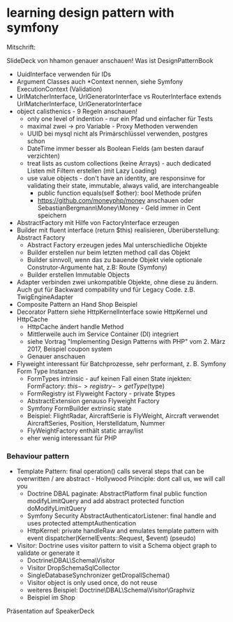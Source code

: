 # learning design pattern with symfony

Mitschrift:

SlideDeck von hhamon genauer anschauen!
Was ist DesignPatternBook

- UuidInterface verwenden für IDs
- Argument Classes auch *Context nennen, siehe Symfony ExecutionContext (Validation)
- UrlMatcherInterface, UrlGeneratorInterface vs RouterInterface extends UrlMatcherInterface, UrlGeneratorInterface
- object calisthenics - 9 Regeln anschauen!
    - only one level of indention - nur ein Pfad und einfacher für Tests
    - maximal zwei -> pro Variable - Proxy Methoden verwenden
    - UUID bei mysql nicht als Primärschlüssel verwenden, postgres schon
    - DateTime immer besser als Boolean Fields (am besten darauf verzichten)
    - treat lists as custom collections (keine Arrays) - auch dedicated Listen mit Filtern erstellen (mit Lazy Loading)
    - use value objects - don't have an identity, are responsinve for validating their state, immutable, always valid, are interchangeable
        - public function equals(self $other): bool Methode prüfen
        - https://github.com/moneyphp/money anschauen oder SebastianBergmann\Money\Money - Geld immer in Cent speichern
- AbstractFactory mit Hilfe von FactoryInterface erzeugen
- Builder mit fluent interface (return $this) realisieren, Überüberstellung: Abstract Factory
    - Abstract Factory erzeugen jedes Mal unterschiedliche Objekte
    - Builder erstellen nur beim letzten method call das Objekt
    - Builder sinnvoll, wenn das zu bauende Objekt viele optionale Construtor-Argumente hat, z.B: Route (Symfony)
    - Builder erstellen Immutable Objects
- Adapter verbinden zwei unkompatible Objekte, ohne diese zu ändern. Auch gut für Backward compability und für Legacy Code. z.B. TwigEngineAdapter
- Composite Pattern an Hand Shop Beispiel
- Decorator Pattern siehe HttpKernelInterface sowie HttpKernel und HttpCache
    - HttpCache ändert handle Method 
    - Mittlerweile auch im Service Container (DI) integriert 
    - siehe Vortrag "Implementing Design Patterns with PHP" vom 2. März 2017, Beispiel coupon system
    - Genauer anschauen
- Flyweight interessant für Batchprozesse, sehr performant, z. B. Symfony Form Type Instanzen
    - FormTypes intrinsic - auf keinen Fall einen State injekten: FormFactory: $this->registry->getType($type)
    - FormRegistry ist Flyweight Factory - private $types
    - AbstractExtension genauso Flyweight Factory
    - Symfony FormBuilder extrinsic state
    - Beispiel: FlightRadar, AircraftSerie is FlyWeight, Aircraft verwendet AircraftSeries, Position, Herstelldatum, Nummer
    - FlyWeightFactory enthält static array/list
    - eher wenig interessant für PHP
 
### Behaviour pattern    
    
- Template Pattern: final operation() calls several steps that can be overwritten / are abstract - Hollywood Principle: dont call us, we will call you
    - Doctrine DBAL paginate: AbstractPlatform final public function modifyLimitQuery and add abstract protected function doModifyLimitQuery
    - Symfony Security AbstractAuthenticatorListener: final handle and uses protected attemptAuthentication
    - HttpKernel: private handleRaw and emulates template pattern with event dispatcher(KernelEvents::Request, $event) (pseudo)
- Visitor: Doctrine uses visitor pattern to visit a Schema object graph to validate or generate it
    - Doctrine\DBAL\Schema\Visitor
    - Visitor DropSchemaSqlCollector
    - SingleDatabaseSynchronizer getDropallSchema()
    - Visitor object is only used once, do not reuse   
    - weiteres Beispiel: Doctrine\DBAL\Schema\Visitor\Graphviz 
    - Beispiel im Shop
    
    
Präsentation auf SpeakerDeck    
  

